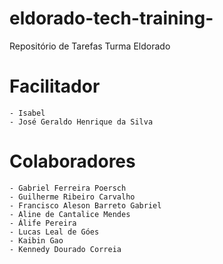 # eldorado-tech-training-
Repositório de Tarefas Turma Eldorado
# Facilitador 
	- Isabel 
	- José Geraldo Henrique da Silva

# Colaboradores
	- Gabriel Ferreira Poersch
	- Guilherme Ribeiro Carvalho
	- Francisco Aleson Barreto Gabriel
    - Aline de Cantalice Mendes
	- Álife Pereira
	- Lucas Leal de Góes
    - Kaibin Gao
	- Kennedy Dourado Correia
